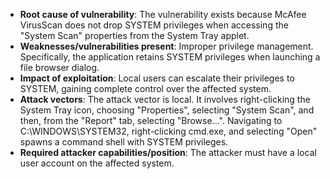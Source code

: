 - **Root cause of vulnerability**: The vulnerability exists because McAfee VirusScan does not drop SYSTEM privileges when accessing the "System Scan" properties from the System Tray applet.
- **Weaknesses/vulnerabilities present**: Improper privilege management. Specifically, the application retains SYSTEM privileges when launching a file browser dialog.
- **Impact of exploitation**: Local users can escalate their privileges to SYSTEM, gaining complete control over the affected system.
- **Attack vectors**: The attack vector is local. It involves right-clicking the System Tray icon, choosing "Properties", selecting "System Scan", and then, from the "Report" tab, selecting "Browse...". Navigating to C:\WINDOWS\SYSTEM32\, right-clicking cmd.exe, and selecting "Open" spawns a command shell with SYSTEM privileges.
- **Required attacker capabilities/position**: The attacker must have a local user account on the affected system.